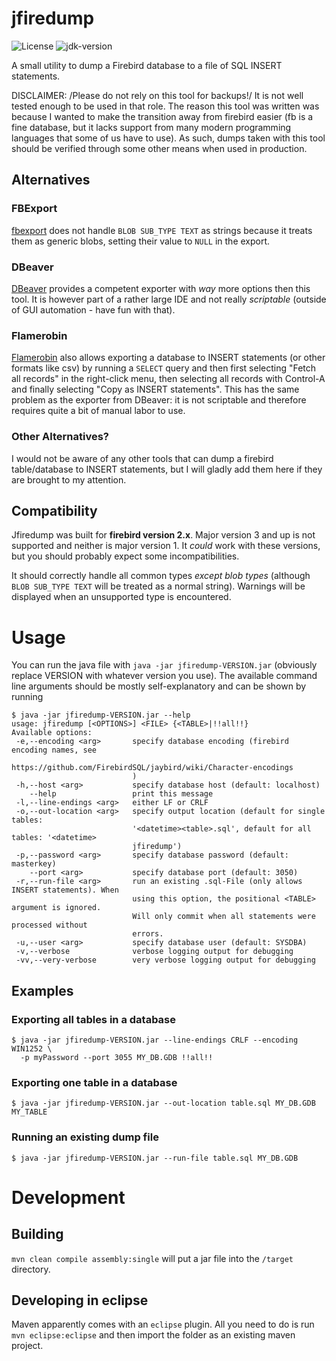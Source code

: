 # jfiredump

![License](https://img.shields.io/github/license/dominiksta/jfiredump)
![jdk-version](https://img.shields.io/badge/jdk--version-1.8-green)

A small utility to dump a Firebird database to a file of SQL INSERT statements.

DISCLAIMER: /Please do not rely on this tool for backups!/ It is not well tested
enough to be used in that role. The reason this tool was written was because I
wanted to make the transition away from firebird easier (fb is a fine database,
but it lacks support from many modern programming languages that some of us have
to use). As such, dumps taken with this tool should be verified through some
other means when used in production.

## Alternatives

### FBExport

[fbexport](http://www.firebirdfaq.org/fbexport.php) does not handle `BLOB
SUB_TYPE TEXT` as strings because it treats them as generic blobs, setting their
value to `NULL` in the export.

### DBeaver

[DBeaver](https://dbeaver.io/) provides a competent exporter
with *way* more options then this tool. It is however part of a rather large IDE
and not really *scriptable* (outside of GUI automation - have fun with that).

### Flamerobin

[Flamerobin](http://www.flamerobin.org/) also allows exporting a database to
INSERT statements (or other formats like csv) by running a `SELECT` query and
then first selecting "Fetch all records" in the right-click menu, then selecting
all records with Control-A and finally selecting "Copy as INSERT
statements". This has the same problem as the exporter from DBeaver: it is not
scriptable and therefore requires quite a bit of manual labor to use.

### Other Alternatives?

I would not be aware of any other tools that can dump a firebird table/database
to INSERT statements, but I will gladly add them here if they are brought to my
attention.

## Compatibility

Jfiredump was built for **firebird version 2.x**. Major version 3 and up is not
supported and neither is major version 1. It *could* work with these versions,
but you should probably expect some incompatibilities.

It should correctly handle all common types *except blob types* (although `BLOB
SUB_TYPE TEXT` will be treated as a normal string). Warnings will be displayed
when an unsupported type is encountered.

# Usage

You can run the java file with `java -jar jfiredump-VERSION.jar` (obviously
replace VERSION with whatever version you use). The available command line
arguments should be mostly self-explanatory and can be shown by running

```
$ java -jar jfiredump-VERSION.jar --help
usage: jfiredump [<OPTIONS>] <FILE> {<TABLE>|!!all!!}
Available options:
 -e,--encoding <arg>       specify database encoding (firebird encoding names, see
                           https://github.com/FirebirdSQL/jaybird/wiki/Character-encodings
                           )
 -h,--host <arg>           specify database host (default: localhost)
    --help                 print this message
 -l,--line-endings <arg>   either LF or CRLF
 -o,--out-location <arg>   specify output location (default for single tables:
                           '<datetime><table>.sql', default for all tables: '<datetime>
                           jfiredump')
 -p,--password <arg>       specify database password (default: masterkey)
    --port <arg>           specify database port (default: 3050)
 -r,--run-file <arg>       run an existing .sql-File (only allows INSERT statements). When
                           using this option, the positional <TABLE> argument is ignored.
                           Will only commit when all statements were processed without
                           errors.
 -u,--user <arg>           specify database user (default: SYSDBA)
 -v,--verbose              verbose logging output for debugging
 -vv,--very-verbose        very verbose logging output for debugging
 ```

## Examples

### Exporting all tables in a database

```
$ java -jar jfiredump-VERSION.jar --line-endings CRLF --encoding WIN1252 \
  -p myPassword --port 3055 MY_DB.GDB !!all!!
```

### Exporting one table in a database

```
$ java -jar jfiredump-VERSION.jar --out-location table.sql MY_DB.GDB MY_TABLE 
```

### Running an existing dump file

```
$ java -jar jfiredump-VERSION.jar --run-file table.sql MY_DB.GDB
```

# Development

## Building

`mvn clean compile assembly:single` will put a jar file into the `/target` directory.

## Developing in eclipse

Maven apparently comes with an `eclipse` plugin. All you need to do is run `mvn
eclipse:eclipse` and then import the folder as an existing maven project.
